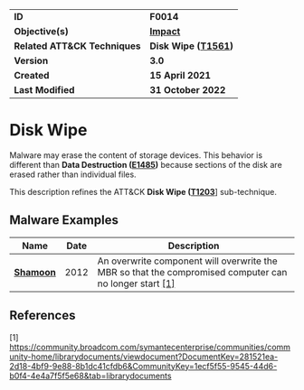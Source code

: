 <table>
<tr>
<td><b>ID</b></td>
<td><b>F0014</b></td>
</tr>
<tr>
<td><b>Objective(s)</b></td>
<td><b><a href="../impact">Impact</a></b></td>
</tr>
<tr>
<td><b>Related ATT&CK Techniques</b></td>
<td><b>Disk Wipe (<a href="https://attack.mitre.org/techniques/T1561/">T1561</a>)</b></td>
</tr>
<tr>
<td><b>Version</b></td>
<td><b>3.0</b></td>
</tr>
<tr>
<td><b>Created</b></td>
<td><b>15 April 2021</b></td>
</tr>
<tr>
<td><b>Last Modified</b></td>
<td><b>31 October 2022</b></td>
</tr>
</table>

Disk Wipe
=========
Malware may erase the content of storage devices. This behavior is different than **Data Destruction ([E1485](../impact/data-destruction.md))** because sections of the disk are erased rather than individual files.

This description refines the ATT&CK **Disk Wipe ([T1203](https://attack.mitre.org/techniques/T1561/)**] sub-technique.

Malware Examples
----------------
|Name|Date|Description|
|---|---|---|
|[**Shamoon**](../xample-malware/shamoon.md)|2012|An overwrite component will overwrite the MBR so that the compromised computer can no longer start  [[1]](#1)|


References
----------
<a name="1">[1]</a> https://community.broadcom.com/symantecenterprise/communities/community-home/librarydocuments/viewdocument?DocumentKey=281521ea-2d18-4bf9-9e88-8b1dc41cfdb6&CommunityKey=1ecf5f55-9545-44d6-b0f4-4e4a7f5f5e68&tab=librarydocuments
